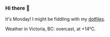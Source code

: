 ### Hi there :wave:

It's Monday! I might be fiddling with my [dotfiles](https://github.com/bewuethr/dotfiles).

Weather in Victoria, BC: overcast, at +14°C.
